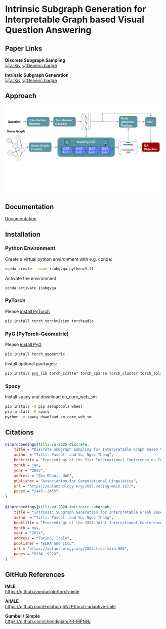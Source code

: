# Intrinsic Subgraph Generation for Interpretable Graph based Visual Question Answering

## Paper Links

**Discrete Subgraph Sampling** \
[![arXiv](https://img.shields.io/badge/arXiv-2412.08263-b31b1b.svg?style=flat)](https://arxiv.org/abs/2412.08263)
[![Generic badge](https://img.shields.io/badge/COLING-Link-GREEN.svg)](https://aclanthology.org/2025.coling-main.167/)

**Intrinsic Subgraph Generation** \
[![arXiv](https://img.shields.io/badge/arXiv-2403.17647-b31b1b.svg?style=flat)](https://arxiv.org/abs/2403.17647)
[![Generic badge](https://img.shields.io/badge/LREC_COLING-Link-GREEN.svg)](https://aclanthology.org/2024.lrec-main.806)

## Approach
![Architecture](./Architecture.jpg)

## Documentation
[Documentation](https://intrinsic-subgraph-generation-for-interpretable-graph-based-vis.readthedocs.io/en/latest/index.html)

## Installation
### Python Environment
Create a virtual python environment with e.g. conda:
```bash
conda create --name isubgvqa python=3.11
```
Activate the environment
```bash
conda activate isubgvqa
```
### PyTorch
Please [install PyTorch](https://pytorch.org/get-started/locally/)
```bash
pip install torch torchvision torchaudio
```

### PyG (PyTorch-Geometric)
Please [install PyG](https://pytorch-geometric.readthedocs.io/en/latest/install/installation.html) 
```bash
pip install torch_geometric
```
Install optional packages:
```bash
pip install pyg_lib torch_scatter torch_sparse torch_cluster torch_spline_conv -f https://data.pyg.org/whl/torch-2.2.0+cu121.html
```

### Spacy
Install spacy and download en_core_web_sm
```bash
pip install -U pip setuptools wheel
pip install -U spacy
python -m spacy download en_core_web_sm
```

## Citations
```bibtex
@inproceedings{tilli-vu-2025-discrete,
    title = "Discrete Subgraph Sampling for Interpretable Graph based Visual Question Answering",
    author = "Tilli, Pascal  and Vu, Ngoc Thang",
    booktitle = "Proceedings of the 31st International Conference on Computational Linguistics",
    month = jan,
    year = "2025",
    address = "Abu Dhabi, UAE",
    publisher = "Association for Computational Linguistics",
    url = "https://aclanthology.org/2025.coling-main.167/",
    pages = "2445--2455"
}

@inproceedings{tilli-vu-2024-intrinsic-subgraph,
    title = "Intrinsic Subgraph Generation for Interpretable Graph Based Visual Question Answering",
    author = "Tilli, Pascal  and Vu, Ngoc Thang",
    booktitle = "Proceedings of the 2024 Joint International Conference on Computational Linguistics, Language Resources and Evaluation (LREC-COLING 2024)",
    month = may,
    year = "2024",
    address = "Torino, Italy",
    publisher = "ELRA and ICCL",
    url = "https://aclanthology.org/2024.lrec-main.806",
    pages = "9204--9223",
}
```

## GitHub References
**IMLE** \
https://github.com/uclnlp/torch-imle

**AIMLE** \
https://github.com/EdinburghNLP/torch-adaptive-imle

**Gumbel / Simple** \
https://github.com/chendiqian/PR-MPNN/

